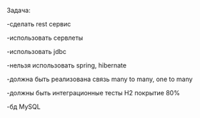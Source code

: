 Задача:

-сделать rest сервис

-использовать сервлеты

-использовать jdbc

-нельзя использовать spring, hibernate

-должна быть реализована связь many to many, one to many

-должны быть интеграционные тесты H2 покрытие 80%

-бд MySQL
